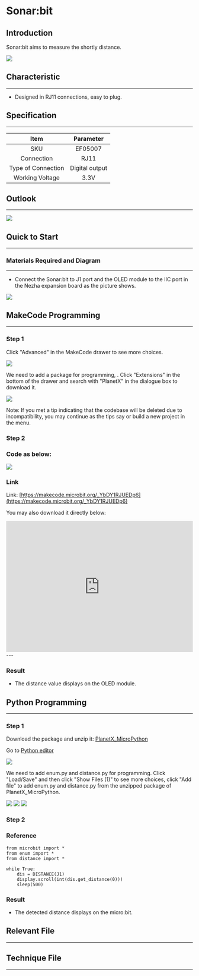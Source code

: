 # Sonar:bit

## Introduction
Sonar:bit aims to measure the shortly distance. 

![](./images/05007_01.png)

## Characteristic
---
- Designed in RJ11 connections, easy to plug.
## Specification
---

Item | Parameter 
:-: | :-: 
SKU|EF05007
Connection|RJ11
Type of Connection|Digital output
Working Voltage|3.3V






## Outlook
---


![](./images/05007_02.png)

## Quick to Start

---

### Materials Required and Diagram

---

- Connect the Sonar:bit to J1 port and the OLED module to the IIC port in the Nezha expansion board as the picture shows. 


![](./images/05007_03.png)

## MakeCode Programming

---

### Step 1

Click "Advanced" in the MakeCode drawer to see more choices. 

![](./images/05001_04.png)

We need to add a package for programming, . Click "Extensions" in the bottom of the drawer and search with "PlanetX" in the dialogue box to download it. 

![](./images/05001_05.png)

Note: If you met a tip indicating that the codebase will be deleted due to incompatibility, you may continue as the tips say or build a new project in the menu. 

### Step 2

### Code as below:

![](./images/05007_06.png)


### Link
Link: [https://makecode.microbit.org/_YbDY1RJUEDp6](https://makecode.microbit.org/_YbDY1RJUEDp6)

You may also download it directly below: 

<div style="position:relative;height:0;padding-bottom:70%;overflow:hidden;"><iframe style="position:absolute;top:0;left:0;width:100%;height:100%;" src="https://makecode.microbit.org/#pub:_YbDY1RJUEDp6" frameborder="0" sandbox="allow-popups allow-forms allow-scripts allow-same-origin"></iframe></div>  
---

### Result
- The distance value displays on the OLED module.

## Python Programming 

---


### Step 1

Download the package and unzip it: [PlanetX_MicroPython](https://github.com/lionyhw/PlanetX_MicroPython/archive/master.zip)

Go to   [Python editor](https://python.microbit.org/v/2.0)

![](./images/05001_07.png)

We need to add enum.py and distance.py for programming. Click "Load/Save" and then click "Show Files (1)" to see more choices, click "Add file" to add enum.py and distance.py from the unzipped package of PlanetX_MicroPython. 

![](./images/05001_08.png)
![](./images/05001_09.png)
![](./images/05007_10.png)

### Step 2

### Reference

```
from microbit import *
from enum import *
from distance import *

while True:
    dis = DISTANCE(J1)
    display.scroll(int(dis.get_distance(0)))
    sleep(500)
```


### Result
- The detected distance displays on the micro:bit.
## Relevant File

---

## Technique File

---
